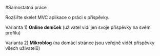 #Samostatná práce

Rozšiřte skelet MVC aplikace o práci s příspěvky.

Varianta 1) **Online deníček** (uživatel vidí jen svoje příspěvky na svém profilu)

Varianta 2) **Mikroblog** (na domácí stránce jsou veřejně vidět příspěvky všech uživatelů)

